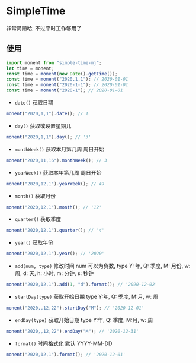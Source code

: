 # SimpleTime

非常简陋哈, 不过平时工作够用了

## 使用

```javascript
import monent from "simple-time-mj";
let time = monent;
const time = monent(new Date().getTime());
const time = monent("2020,1,1"); // 2020-01-01
const time = monent("2020-1-1"); // 2020-01-01
const time = monent("2020-1"); // 2020-01-01
```

- `date()` 获取日期

```javascript
monent("2020,1,1").date(); // 1
```

- `day()` 获取或设置星期几

```javascript
monent("2020,1,1").day(); // '3'
```

- `monthWeek()` 获取本月第几周 周日开始

```javascript
monent("2020,11,16").monthWeek(); // 3
```

- `yearWeek()` 获取本年第几周 周日开始

```javascript
monent("2020,12,1").yearWeek(); // 49
```

- `month()` 获取月份

```javascript
monent("2020,12,1").month(); // '12'
```

- `quarter()` 获取季度

```javascript
monent("2020,12,1").quarter(); // '4'
```

- `year()` 获取年份

```javascript
monent("2020,12,1").year(); // '2020'
```

- `add(num, type)` 修改时间 num 可以为负数, type Y: 年, Q: 季度, M: 月份, w: 周, d: 天, h: 小时, m: 分钟, s: 秒钟

```javascript
monent("2020,12,1").add(1, "d").format(); // '2020-12-02'
```

- `startDay(type)` 获取开始日期 type Y:年, Q: 季度, M:月, w: 周

```javascript
monent("2020,,12,22").startDay("M"); // '2020-12-01'
```

- `endDay(type)` 获取开始日期 type Y:年, Q: 季度, M:月, w: 周

```javascript
monent("2020,,12,22").endDay("M"); // '2020-12-31'
```

- `format()` 时间格式化 默认 YYYY-MM-DD

```javascript
monent("2020,12,1").format(); // '2020-12-01'
```
